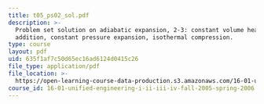 ```yaml
---
title: t05_ps02_sol.pdf
description: >-
  Problem set solution on adiabatic expansion, 2-3: constant volume heat
  addition, constant pressure expansion, isothermal compression.
type: course
layout: pdf
uid: 635f1af7c50d65ec16ad6124d0415c26
file_type: application/pdf
file_location: >-
  https://open-learning-course-data-production.s3.amazonaws.com/16-01-unified-engineering-i-ii-iii-iv-fall-2005-spring-2006/635f1af7c50d65ec16ad6124d0415c26_t05_ps02_sol.pdf
course_id: 16-01-unified-engineering-i-ii-iii-iv-fall-2005-spring-2006
---
```

